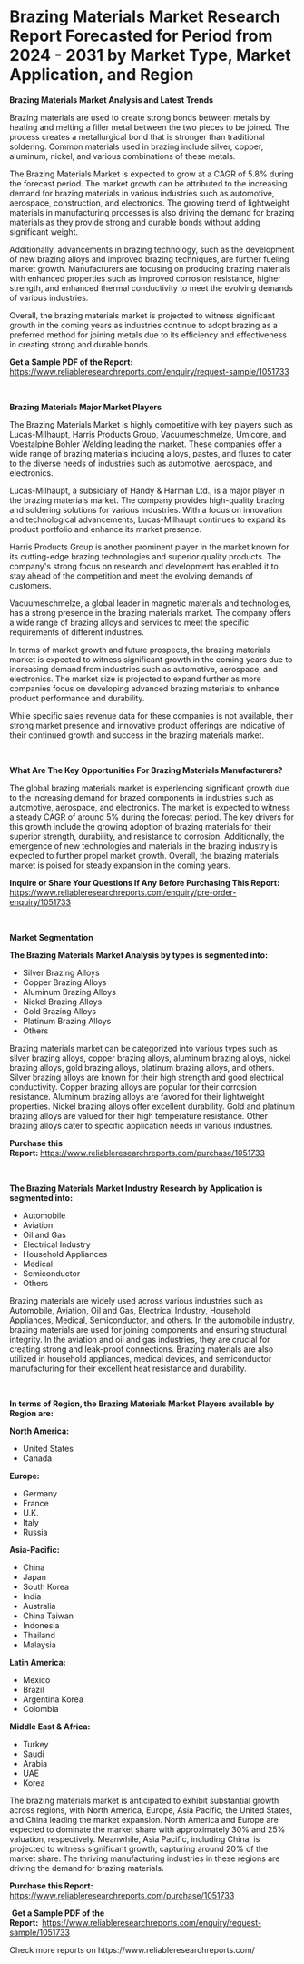 <p><h1>Brazing Materials Market Research Report Forecasted for Period from 2024 -  2031 by Market Type, Market Application, and Region</h1></p><p><strong>Brazing Materials Market Analysis and Latest Trends</strong></p>
<p><p>Brazing materials are used to create strong bonds between metals by heating and melting a filler metal between the two pieces to be joined. The process creates a metallurgical bond that is stronger than traditional soldering. Common materials used in brazing include silver, copper, aluminum, nickel, and various combinations of these metals.</p><p>The Brazing Materials Market is expected to grow at a CAGR of 5.8% during the forecast period. The market growth can be attributed to the increasing demand for brazing materials in various industries such as automotive, aerospace, construction, and electronics. The growing trend of lightweight materials in manufacturing processes is also driving the demand for brazing materials as they provide strong and durable bonds without adding significant weight.</p><p>Additionally, advancements in brazing technology, such as the development of new brazing alloys and improved brazing techniques, are further fueling market growth. Manufacturers are focusing on producing brazing materials with enhanced properties such as improved corrosion resistance, higher strength, and enhanced thermal conductivity to meet the evolving demands of various industries.</p><p>Overall, the brazing materials market is projected to witness significant growth in the coming years as industries continue to adopt brazing as a preferred method for joining metals due to its efficiency and effectiveness in creating strong and durable bonds.</p></p>
<p><strong>Get a Sample PDF of the Report:&nbsp;</strong> <a href="https://www.reliableresearchreports.com/enquiry/request-sample/1051733">https://www.reliableresearchreports.com/enquiry/request-sample/1051733</a></p>
<p>&nbsp;</p>
<p><strong>Brazing Materials Major Market Players</strong></p>
<p><p>The Brazing Materials Market is highly competitive with key players such as Lucas-Milhaupt, Harris Products Group, Vacuumeschmelze, Umicore, and Voestalpine Bohler Welding leading the market. These companies offer a wide range of brazing materials including alloys, pastes, and fluxes to cater to the diverse needs of industries such as automotive, aerospace, and electronics.</p><p>Lucas-Milhaupt, a subsidiary of Handy & Harman Ltd., is a major player in the brazing materials market. The company provides high-quality brazing and soldering solutions for various industries. With a focus on innovation and technological advancements, Lucas-Milhaupt continues to expand its product portfolio and enhance its market presence.</p><p>Harris Products Group is another prominent player in the market known for its cutting-edge brazing technologies and superior quality products. The company's strong focus on research and development has enabled it to stay ahead of the competition and meet the evolving demands of customers.</p><p>Vacuumeschmelze, a global leader in magnetic materials and technologies, has a strong presence in the brazing materials market. The company offers a wide range of brazing alloys and services to meet the specific requirements of different industries.</p><p>In terms of market growth and future prospects, the brazing materials market is expected to witness significant growth in the coming years due to increasing demand from industries such as automotive, aerospace, and electronics. The market size is projected to expand further as more companies focus on developing advanced brazing materials to enhance product performance and durability.</p><p>While specific sales revenue data for these companies is not available, their strong market presence and innovative product offerings are indicative of their continued growth and success in the brazing materials market.</p></p>
<p>&nbsp;</p>
<p><strong>What Are The Key Opportunities For Brazing Materials Manufacturers?</strong></p>
<p><p>The global brazing materials market is experiencing significant growth due to the increasing demand for brazed components in industries such as automotive, aerospace, and electronics. The market is expected to witness a steady CAGR of around 5% during the forecast period. The key drivers for this growth include the growing adoption of brazing materials for their superior strength, durability, and resistance to corrosion. Additionally, the emergence of new technologies and materials in the brazing industry is expected to further propel market growth. Overall, the brazing materials market is poised for steady expansion in the coming years.</p></p>
<p><strong>Inquire or Share Your Questions If Any Before Purchasing This Report:</strong> <a href="https://www.reliableresearchreports.com/enquiry/pre-order-enquiry/1051733">https://www.reliableresearchreports.com/enquiry/pre-order-enquiry/1051733</a></p>
<p>&nbsp;</p>
<p><strong>Market Segmentation</strong></p>
<p><strong>The Brazing Materials Market Analysis by types is segmented into:</strong></p>
<p><ul><li>Silver Brazing Alloys</li><li>Copper Brazing Alloys</li><li>Aluminum Brazing Alloys</li><li>Nickel Brazing Alloys</li><li>Gold Brazing Alloys</li><li>Platinum Brazing Alloys</li><li>Others</li></ul></p>
<p><p>Brazing materials market can be categorized into various types such as silver brazing alloys, copper brazing alloys, aluminum brazing alloys, nickel brazing alloys, gold brazing alloys, platinum brazing alloys, and others. Silver brazing alloys are known for their high strength and good electrical conductivity. Copper brazing alloys are popular for their corrosion resistance. Aluminum brazing alloys are favored for their lightweight properties. Nickel brazing alloys offer excellent durability. Gold and platinum brazing alloys are valued for their high temperature resistance. Other brazing alloys cater to specific application needs in various industries.</p></p>
<p><strong>Purchase this Report:&nbsp;</strong><a href="https://www.reliableresearchreports.com/purchase/1051733">https://www.reliableresearchreports.com/purchase/1051733</a></p>
<p>&nbsp;</p>
<p><strong>The Brazing Materials Market Industry Research by Application is segmented into:</strong></p>
<p><ul><li>Automobile</li><li>Aviation</li><li>Oil and Gas</li><li>Electrical Industry</li><li>Household Appliances</li><li>Medical</li><li>Semiconductor</li><li>Others</li></ul></p>
<p><p>Brazing materials are widely used across various industries such as Automobile, Aviation, Oil and Gas, Electrical Industry, Household Appliances, Medical, Semiconductor, and others. In the automobile industry, brazing materials are used for joining components and ensuring structural integrity. In the aviation and oil and gas industries, they are crucial for creating strong and leak-proof connections. Brazing materials are also utilized in household appliances, medical devices, and semiconductor manufacturing for their excellent heat resistance and durability.</p></p>
<p>&nbsp;</p>
<p><strong>In terms of Region, the Brazing Materials Market Players available by Region are:</strong></p>
<p>
    <p> <strong> North America: </strong>
        <ul>
            <li>United States</li>
            <li>Canada</li>
        </ul>
        </p> 
    <p> <strong> Europe: </strong>
        <ul>
            <li>Germany</li>
            <li>France</li>
            <li>U.K.</li>
            <li>Italy</li>
            <li>Russia</li>
        </ul>
        </p> 
    <p> <strong> Asia-Pacific: </strong>
        <ul>
            <li>China</li>
            <li>Japan</li>
            <li>South Korea</li>
            <li>India</li>
            <li>Australia</li>
            <li>China Taiwan</li>
            <li>Indonesia</li>
            <li>Thailand</li>
            <li>Malaysia</li>
        </ul>
        </p> 
    <p> <strong> Latin America: </strong>
        <ul>
            <li>Mexico</li>
            <li>Brazil</li>
            <li>Argentina Korea</li>
            <li>Colombia</li>
        </ul>
        </p> 
    <p> <strong> Middle East & Africa: </strong>
        <ul>
            <li>Turkey</li>
            <li>Saudi</li>
            <li>Arabia</li>
            <li>UAE</li>
            <li>Korea</li>
        </ul>
    </p>
    </p>
<p><p>The brazing materials market is anticipated to exhibit substantial growth across regions, with North America, Europe, Asia Pacific, the United States, and China leading the market expansion. North America and Europe are expected to dominate the market share with approximately 30% and 25% valuation, respectively. Meanwhile, Asia Pacific, including China, is projected to witness significant growth, capturing around 20% of the market share. The thriving manufacturing industries in these regions are driving the demand for brazing materials.</p></p>
<p><strong>Purchase this Report: </strong><a href="https://www.reliableresearchreports.com/purchase/1051733">https://www.reliableresearchreports.com/purchase/1051733</a></p>
<p>&nbsp;<strong>Get a Sample PDF of the Report:&nbsp;&nbsp;</strong><a href="https://www.reliableresearchreports.com/enquiry/request-sample/1051733">https://www.reliableresearchreports.com/enquiry/request-sample/1051733</a></p>
<p><strong></strong></p>
<p>Check more reports on https://www.reliableresearchreports.com/</p>
